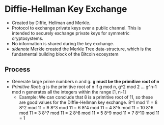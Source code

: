 # Diffie-Hellman Key Exchange
* Created by Diffie, Hellman and Merkle.
* Protocol to exchange private keys over a public channel. This is intended to securely exchange private keys for symmetric cryptosystems. 
* No information is shared during the key exchange.
* *sidenote* Merkle created the Merkle Tree data-structure, which is the fundamental building block of the Bitcoin ecosystem

## Process
* Generate large prime numbers n and g. **g must be the primitive root of n**
* *Primitive Root:* g is the primitive root of n if g mod n, g^2 mod 2 ... g^n-1 mod n generates all the integers within the range [1, n-1]
  * Example:
  We can conclude that 8 is a primitive root of 11, so these are good values for the Diffie-Hellman key exchange.
  8^1 mod 11 = 8
  8^2 mod 11 = 9
  8^3 mod 11 = 6
  8^4 mod 11 = 4
  8^5 mod 11 = 10
  8^6 mod 11 = 3
  8^7 mod 11 = 2
  8^8 mod 11 = 5
  8^9 mod 11 = 7
  8^10 mod 11 = 1